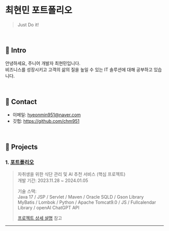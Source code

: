 # 최현민 포트폴리오
>Just Do it!
</br>

## :pushpin: Intro
안녕하세요, 주니어 개발자 최현민입니다. </br>
비즈니스를 성장시키고 고객의 삶의 질을 높일 수 있는 IT 솔루션에 대해 공부하고 있습니다.

</br>

## :pushpin: Contact
- 이메일: hyeonmin951@naver.com
- 깃헙: https://github.com/chm951

</br>

## :pushpin: Projects
### 1. [포트폴리오](https://github.com/SMHRD-2021-KDT-AI-16/energizoRePo)
>자취생을 위한 식단 관리 및 AI 추천 서비스 (핵심 프로젝트)  
>개발 기간: 2023.11.28 ~ 2024.01.05  
>  
>기술 스택:  
>Java 17 / JSP / Servlet / Maven / Oracle SQLD / Gson Library  
>MyBatis / Lombok / Python / Apache Tomcat9.0 / JS / Fullcalendar Library / openAI ChatGPT API
>  
>[프로젝트 상세 설명](https://github.com/SMHRD-2021-KDT-AI-16/energizoRePo) 참고

---


